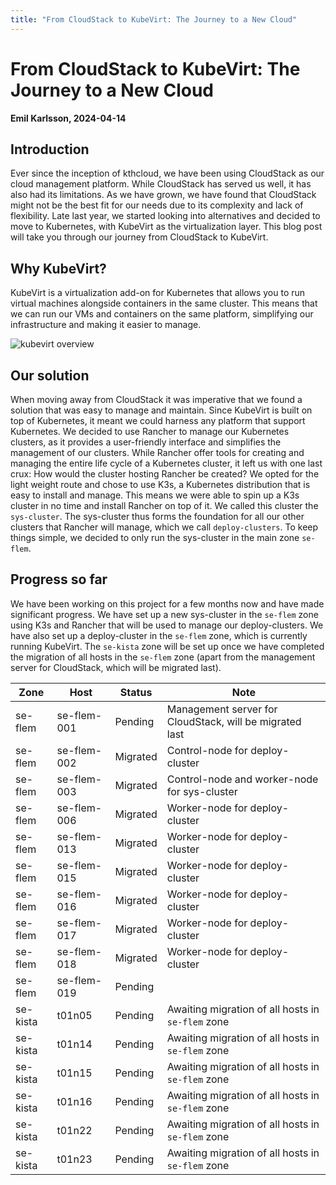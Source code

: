 ```yaml
---
title: "From CloudStack to KubeVirt: The Journey to a New Cloud"
---
```


# From CloudStack to KubeVirt: The Journey to a New Cloud
**Emil Karlsson, 2024-04-14**

## Introduction
Ever since the inception of kthcloud, we have been using CloudStack as our cloud management platform. While CloudStack has served us well, it has also had its limitations. As we have grown, we have found that CloudStack might not be the best fit for our needs due to its complexity and lack of flexibility. Late last year, we started looking into alternatives and decided to move to Kubernetes, with KubeVirt as the virtualization layer. This blog post will take you through our journey from CloudStack to KubeVirt.

## Why KubeVirt?
KubeVirt is a virtualization add-on for Kubernetes that allows you to run virtual machines alongside containers in the same cluster. This means that we can run our VMs and containers on the same platform, simplifying our infrastructure and making it easier to manage. 

<img src="../../images/blog/kubevirt_overview.png" alt="kubevirt overview" /><br/>

## Our solution
When moving away from CloudStack it was imperative that we found a solution that was easy to manage and maintain. Since KubeVirt is built on top of Kubernetes, it meant we could harness any platform that support Kubernetes. We decided to use Rancher to manage our Kubernetes clusters, as it provides a user-friendly interface and simplifies the management of our clusters. While Rancher offer tools for creating and managing the entire life cycle of a Kubernetes cluster, it left us with one last crux: How would the cluster hosting Rancher be created? We opted for the light weight route and chose to use K3s, a Kubernetes distribution that is easy to install and manage. This means we were able to spin up a K3s cluster in no time and install Rancher on top of it. We called this cluster the `sys-cluster`. The sys-cluster thus forms the foundation for all our other clusters that Rancher will manage, which we call `deploy-clusters`. To keep things simple, we decided to only run the sys-cluster in the main zone `se-flem`. 

## Progress so far
We have been working on this project for a few months now and have made significant progress. We have set up a new sys-cluster in the `se-flem` zone using K3s and Rancher that will be used to manage our deploy-clusters. We have also set up a deploy-cluster in the `se-flem` zone, which is currently running KubeVirt. The `se-kista` zone will be set up once we have completed the migration of all hosts in the `se-flem` zone (apart from the management server for CloudStack, which will be migrated last).

| Zone | Host | Status | Note |
|------|--------------|--------------|---------|
| se-flem | se-flem-001 | Pending | Management server for CloudStack, will be migrated last |
| se-flem | se-flem-002 | Migrated | Control-node for deploy-cluster |
| se-flem | se-flem-003 | Migrated | Control-node and worker-node for sys-cluster |
| se-flem | se-flem-006 | Migrated | Worker-node for deploy-cluster | |
| se-flem | se-flem-013 | Migrated | Worker-node for deploy-cluster |
| se-flem | se-flem-015 | Migrated | Worker-node for deploy-cluster | |
| se-flem | se-flem-016 | Migrated | Worker-node for deploy-cluster | |
| se-flem | se-flem-017 | Migrated | Worker-node for deploy-cluster | |
| se-flem | se-flem-018 | Migrated | Worker-node for deploy-cluster | |
| se-flem | se-flem-019 | Pending | |
| se-kista | t01n05 | Pending | Awaiting migration of all hosts in `se-flem` zone |
| se-kista | t01n14 | Pending | Awaiting migration of all hosts in `se-flem` zone |
| se-kista | t01n15 | Pending | Awaiting migration of all hosts in `se-flem` zone |
| se-kista | t01n16 | Pending | Awaiting migration of all hosts in `se-flem` zone |
| se-kista | t01n22 | Pending | Awaiting migration of all hosts in `se-flem` zone |
| se-kista | t01n23 | Pending | Awaiting migration of all hosts in `se-flem` zone |
